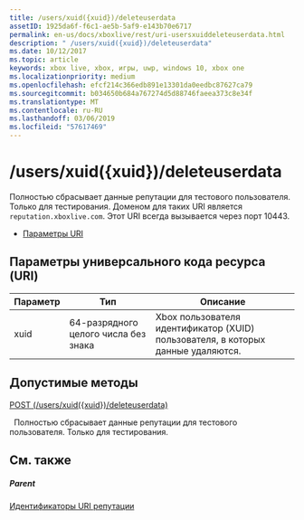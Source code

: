 ```yaml
---
title: /users/xuid({xuid})/deleteuserdata
assetID: 1925da6f-f6c1-ae5b-5af9-e143b70e6717
permalink: en-us/docs/xboxlive/rest/uri-usersxuiddeleteuserdata.html
description: " /users/xuid({xuid})/deleteuserdata"
ms.date: 10/12/2017
ms.topic: article
keywords: xbox live, xbox, игры, uwp, windows 10, xbox one
ms.localizationpriority: medium
ms.openlocfilehash: efcf214c366edb891e13301da0eedbc87627ca79
ms.sourcegitcommit: b034650b684a767274d5d88746faeea373c8e34f
ms.translationtype: MT
ms.contentlocale: ru-RU
ms.lasthandoff: 03/06/2019
ms.locfileid: "57617469"
---
```

# <a name="usersxuidxuiddeleteuserdata"></a>/users/xuid({xuid})/deleteuserdata
Полностью сбрасывает данные репутации для тестового пользователя. Только для тестирования. Доменом для таких URI является `reputation.xboxlive.com`. Этот URI всегда вызывается через порт 10443.
 
  * [Параметры URI](#ID4EV)
 
<a id="ID4EV"></a>

 
## <a name="uri-parameters"></a>Параметры универсального кода ресурса (URI)
 
| Параметр| Тип| Описание| 
| --- | --- | --- | 
| xuid| 64-разрядного целого числа без знака| Xbox пользователя идентификатор (XUID) пользователя, в которых данные удаляются.| 
  
<a id="ID4EYB"></a>

 
## <a name="valid-methods"></a>Допустимые методы

[POST (/users/xuid({xuid})/deleteuserdata)](uri-usersxuiddeleteuserdatapost.md)

&nbsp;&nbsp;Полностью сбрасывает данные репутации для тестового пользователя. Только для тестирования.
 
<a id="ID4ECC"></a>

 
## <a name="see-also"></a>См. также
 
<a id="ID4EEC"></a>

 
##### <a name="parent"></a>Parent 

[Идентификаторы URI репутации](atoc-reference-reputation.md)

   